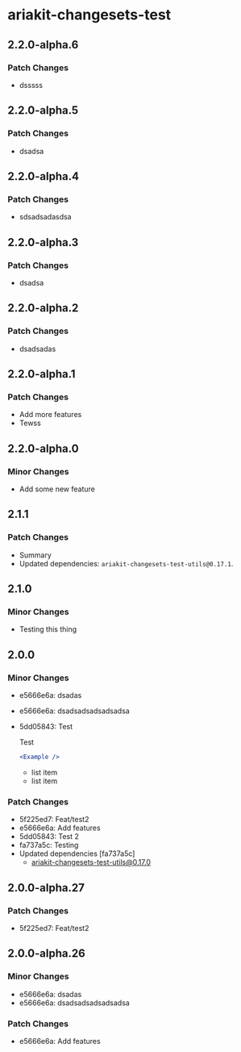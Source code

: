 # ariakit-changesets-test

## 2.2.0-alpha.6

### Patch Changes

- dsssss

## 2.2.0-alpha.5

### Patch Changes

- dsadsa

## 2.2.0-alpha.4

### Patch Changes

- sdsadsadasdsa

## 2.2.0-alpha.3

### Patch Changes

- dsadsa

## 2.2.0-alpha.2

### Patch Changes

- dsadsadas

## 2.2.0-alpha.1

### Patch Changes

- Add more features
- Tewss

## 2.2.0-alpha.0

### Minor Changes

- Add some new feature

## 2.1.1

### Patch Changes

- Summary
- Updated dependencies: `ariakit-changesets-test-utils@0.17.1`.

## 2.1.0

### Minor Changes

- Testing this thing

## 2.0.0

### Minor Changes

- e5666e6a: dsadas
- e5666e6a: dsadsadsadsadsadsa
- 5dd05843: Test

  Test

  ```jsx
  <Example />
  ```

  - list item
  - list item

### Patch Changes

- 5f225ed7: Feat/test2
- e5666e6a: Add features
- 5dd05843: Test 2
- fa737a5c: Testing
- Updated dependencies [fa737a5c]
  - ariakit-changesets-test-utils@0.17.0

## 2.0.0-alpha.27

### Patch Changes

- 5f225ed7: Feat/test2

## 2.0.0-alpha.26

### Minor Changes

- e5666e6a: dsadas
- e5666e6a: dsadsadsadsadsadsa

### Patch Changes

- e5666e6a: Add features
